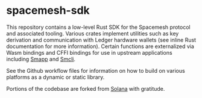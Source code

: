 # spacemesh-sdk

This repository contains a low-level Rust SDK for the Spacemesh protocol and associated tooling. Various crates implement utilities such as key derivation and communication with Ledger hardware wallets (see inline Rust documentation for more information). Certain functions are externalized via Wasm bindings and CFFI bindings for use in upstream applications including [Smapp](https://github.com/spacemeshos/smapp/) and [Smcli](https://github.com/spacemeshos/smcli).

See the Github workflow files for information on how to build on various platforms as a dynamic or static library.

Portions of the codebase are forked from [Solana](https://github.com/solana-labs/solana/) with gratitude.
